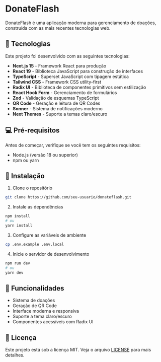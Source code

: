 # DonateFlash

DonateFlash é uma aplicação moderna para gerenciamento de doações, construída com as mais recentes tecnologias web.

## 🚀 Tecnologias

Este projeto foi desenvolvido com as seguintes tecnologias:

- **Next.js 15** - Framework React para produção
- **React 19** - Biblioteca JavaScript para construção de interfaces
- **TypeScript** - Superset JavaScript com tipagem estática
- **Tailwind CSS** - Framework CSS utility-first
- **Radix UI** - Biblioteca de componentes primitivos sem estilização
- **React Hook Form** - Gerenciamento de formulários
- **Zod** - Validação de esquemas TypeScript
- **QR Code** - Geração e leitura de QR Codes
- **Sonner** - Sistema de notificações moderno
- **Next Themes** - Suporte a temas claro/escuro

## 💻 Pré-requisitos

Antes de começar, verifique se você tem os seguintes requisitos:

- Node.js (versão 18 ou superior)
- npm ou yarn

## 🔧 Instalação

1. Clone o repositório
```bash
git clone https://github.com/seu-usuario/donateflash.git
```

2. Instale as dependências
```bash
npm install
# ou
yarn install
```

3. Configure as variáveis de ambiente
```bash
cp .env.example .env.local
```

4. Inicie o servidor de desenvolvimento
```bash
npm run dev
# ou
yarn dev
```

## 🌟 Funcionalidades

- Sistema de doações
- Geração de QR Code
- Interface moderna e responsiva
- Suporte a tema claro/escuro
- Componentes acessíveis com Radix UI

## 📝 Licença

Este projeto está sob a licença MIT. Veja o arquivo [LICENSE](LICENSE) para mais detalhes.

